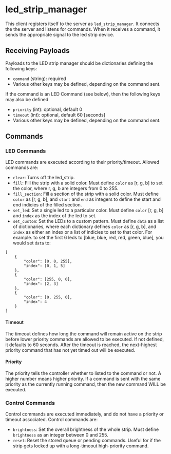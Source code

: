 # led_strip_manager

This client registers itself to the server as `led_strip_manager`. It connects the the server and listens for commands. When it receives a command, it sends the appropriate signal to the led strip device.

## Receiving Payloads
Payloads to the LED strip manager should be dictionaries defining the following keys:
- `command` (string): required
- Various other keys may be defined, depending on the command sent.

If the command is an LED Command (see below), then the following keys may also be defined
- `priority` (int): optional, default 0
- `timeout` (int): optional, default 60 [seconds]
- Various other keys may be defined, depending on the command sent.

## Commands

### LED Commands
LED commands are executed according to their priority/timeout. Allowed commands are:
- `clear`: Turns off the led_strip.
- `fill`: Fill the strip with a solid color. Must define `color` as [r, g, b] to set the color, where r, g, b are integers from 0 to 255.
- `fill_section`: Fill a section of the strip with a solid color. Must define `color` as [r, g, b], and `start` and `end` as integers to define the start and end indicies of the filled section.
- `set_led`: Set a single led to a particular color. Must define `color` [r, g, b] and `index` as the index of the led to set.
- `set_custom`: Set the LEDs to a custom pattern. Must define `data` as a list of dictionaries, where each dictionary defines `color` as [r, g, b], and `index` as either an index or a list of indicies to set to that color. For example. to set the first 6 leds to [blue, blue, red, red, green, blue], you would set `data` to:
```
[
    {
        "color": [0, 0, 255],
        "index": [0, 1, 5]
    },
    {
        "color": [255, 0, 0],
        "index": [2, 3]
    },
    {
        "color": [0, 255, 0],
        "index": 4
    }
]
```

#### Timeout
The timeout defines how long the command will remain active on the strip before lower priority commands are allowed to be executed. If not defined, it defaults to 60 seconds. After the timeout is reached, the next-highest priority command that has not yet timed out will be executed.

#### Priority
The priority tells the controller whether to listed to the command or not. A higher number means higher priority. If a command is sent with the same priority as the currently running command, then the new command WILL be executed.

### Control Commands
Control commands are executed immediately, and do not have a priority or timeout associated. Control commands are:
- `brightness`: Set the overall brightness of the whole strip. Must define `brightness` as an integer between 0 and 255.
- `reset`: Reset the stored queue or pending commands. Useful for if the strip gets locked up with a long-timeout high-priority command.